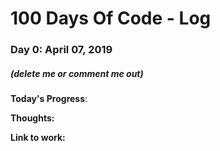# 100 Days Of Code - Log

### Day 0: April 07, 2019
##### (delete me or comment me out)

**Today's Progress**: 

**Thoughts:**

**Link to work:** 

